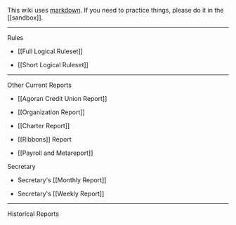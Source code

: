 This wiki uses [markdown](https://github.com/adam-p/markdown-here/wiki/Markdown-Cheatsheet). If you need to practice things, please do it in the [[sandbox]].

----

Rules

* [[Full Logical Ruleset]]

* [[Short Logical Ruleset]]

----

Other Current Reports

* [[Agoran Credit Union Report]]

* [[Organization Report]]

* [[Charter Report]]

* [[Ribbons]] Report

* [[Payroll and Metareport]]

Secretary

* Secretary's [[Monthly Report]]

* Secretary's [[Weekly Report]]

----

Historical Reports

